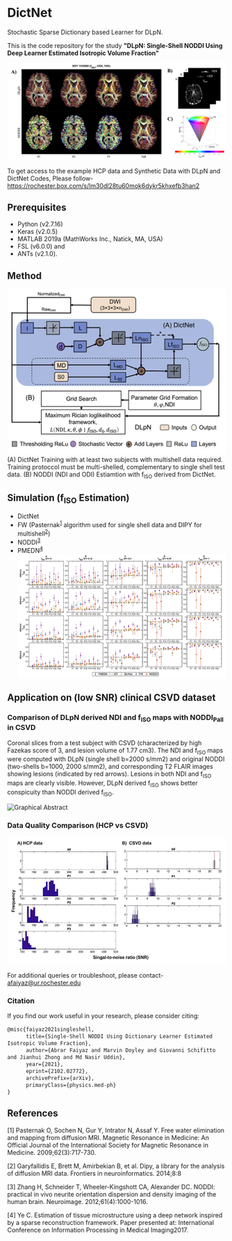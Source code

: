 # DictNet
Stochastic Sparse Dictionary based Learner for DLpN.



This is the code repository for the study <b>"DLpN: Single-Shell NODDI Using Deep Learner Estimated Isotropic Volume Fraction"</b>

![Graphical Abstract](https://github.com/abrarfaiyaz/DictNet/blob/main/Graphical_Abstract.tiff)


To get access to the example HCP data and Synthetic Data with DLpN and DictNet Codes, Please follow-
https://rochester.box.com/s/lm30dl28tu60mok6dykr5khxefb3han2

## Prerequisites
  - Python (v2.7.16)
  - Keras (v2.0.5)
  - MATLAB 2019a (MathWorks Inc., Natick, MA, USA)
  - FSL (v6.0.0) and 
  - ANTs (v2.1.0). 
## Method
![Graphical Abstract](https://github.com/abrarfaiyaz/DictNet/blob/main/Method.tiff)
  (A) DictNet Training with at least two subjects with multishell data required. Training protoccol must be multi-shelled, complementary to single shell test data.
  (B) NODDI (NDI and ODI) Estiamtion with f<sub>ISO</sub> derived from DictNet.

## Simulation (f<sub>ISO</sub> Estimation)
  - DictNet
  - FW (Pasternak<sup>[1](#1)</sup> algorithm used for single shell data and DIPY for multishell<sup>[2](#2)</sup>)
  - NODDI<sup>[3](#3)</sup>
  - PMEDN<sup>[4](#4)</sup>
![Graphical Abstract](https://github.com/abrarfaiyaz/DictNet/blob/main/fISO_simulation.tiff)
## Application on (low SNR) clinical CSVD dataset
### Comparison of DLpN derived NDI and f<sub>ISO</sub> maps with NODDI<sub>Pall</sub> in CSVD 
Coronal slices from a test subject with CSVD (characterized by high Fazekas score of 3, and lesion volume of 1.77 cm3). The NDI and f<sub>ISO</sub> maps were computed with DLpN (single shell b=2000 s/mm2) and original NODDI (two-shells b=1000, 2000 s/mm2), and corresponding T2 FLAIR images showing lesions (indicated by red arrows). Lesions in both NDI and f<sub>ISO</sub> maps are clearly visible. However, DLpN derived f<sub>ISO</sub> shows better conspicuity than NODDI derived f<sub>ISO</sub>.

![Graphical Abstract](https://github.com/abrarfaiyaz/DictNet/blob/main/Application_on_CSVD.tiff)
### Data Quality Comparison (HCP vs CSVD)

![Graphical Abstract](https://github.com/abrarfaiyaz/DictNet/blob/main/Data_SNR_Comparison.png)

For additional queries or troubleshoot, please contact- afaiyaz@ur.rochester.edu

### **Citation**

If you find our work useful in your research, please consider citing:

``` {.w3-panel .w3-leftbar .w3-light-grey}
@misc{faiyaz2021singleshell,
      title={Single-Shell NODDI Using Dictionary Learner Estimated Isotropic Volume Fraction}, 
      author={Abrar Faiyaz and Marvin Doyley and Giovanni Schifitto and Jianhui Zhong and Md Nasir Uddin},
      year={2021},
      eprint={2102.02772},
      archivePrefix={arXiv},
      primaryClass={physics.med-ph}
}
```

## References
<a id="1">[1]</a> 
Pasternak O, Sochen N, Gur Y, Intrator N, Assaf Y. Free water elimination and mapping from diffusion MRI. Magnetic Resonance in Medicine: An Official Journal of the International Society for Magnetic Resonance in Medicine. 2009;62(3):717-730.

<a id="2">[2]</a> 
Garyfallidis E, Brett M, Amirbekian B, et al. Dipy, a library for the analysis of diffusion MRI data. Frontiers in neuroinformatics. 2014;8:8

<a id="3">[3]</a> 
Zhang H, Schneider T, Wheeler-Kingshott CA, Alexander DC. NODDI: practical in vivo neurite orientation dispersion and density imaging of the human brain. Neuroimage. 2012;61(4):1000-1016.

<a id="4">[4]</a> 
Ye C. Estimation of tissue microstructure using a deep network inspired by a sparse reconstruction framework. Paper presented at: International Conference on Information Processing in Medical Imaging2017.

